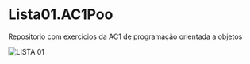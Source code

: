 # Lista01.AC1Poo
Repositorio com exercicios da AC1 de programação orientada a objetos

![LISTA 01](https://user-images.githubusercontent.com/99374140/228827151-fd8d2e40-250f-4ab3-923a-106209f56c01.png)
